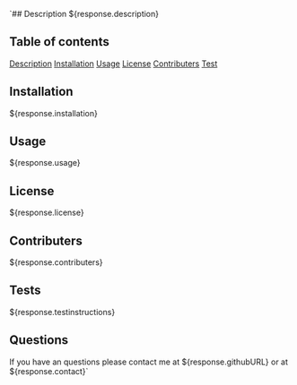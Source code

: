 `## Description
${response.description}
           
## Table of contents
[Description](#description)
[Installation](#installation)
[Usage](#usage)
[License](#license)
[Contributers](#contributers)
[Test](#test)
           
           
## Installation
${response.installation}
           
## Usage
${response.usage}
           
## License
${response.license}
           
## Contributers
${response.contributers}
           
## Tests
${response.testinstructions}
           
## Questions
If you have an questions please contact me at ${response.githubURL} or at ${response.contact}`